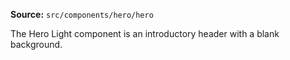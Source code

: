 **Source:** `src/components/hero/hero`

The Hero Light component is an introductory header with a blank background. 